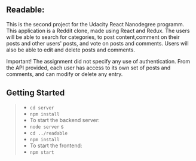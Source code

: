 ## Readable:

This is the second project for the Udacity React Nanodegree programm.
This application is a Reddit clone, made using React and Redux. The users will be able to search for categories, to post content,comment on their posts and other users' posts, and vote on posts and comments. Users will also be able to edit and delete posts and comments.

Important! The assignment did not specify any use of authentication. From the API provided, each user has access to its own set of posts and comments, and can modify or delete any entry.

## Getting Started

>* `cd server`
>* `npm install`
>* To start the backend server:
>* `node server`
s
>* `cd ../readable`
>* `npm install`
>* To start the frontend:
>* `npm start`
